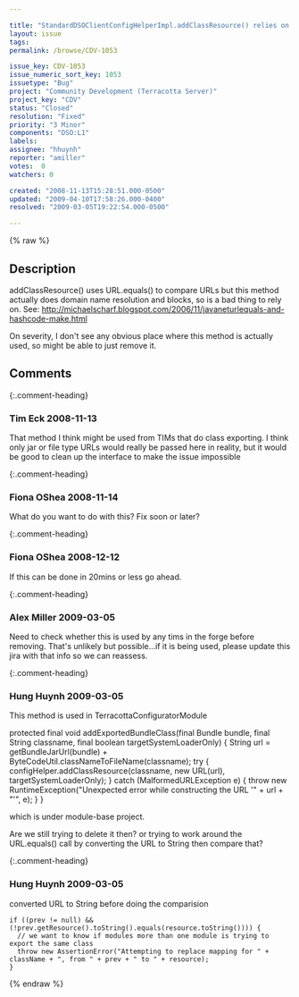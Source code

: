 ```yaml
---

title: "StandardDSOClientConfigHelperImpl.addClassResource() relies on URL methods that can block"
layout: issue
tags: 
permalink: /browse/CDV-1053

issue_key: CDV-1053
issue_numeric_sort_key: 1053
issuetype: "Bug"
project: "Community Development (Terracotta Server)"
project_key: "CDV"
status: "Closed"
resolution: "Fixed"
priority: "3 Minor"
components: "DSO:L1"
labels: 
assignee: "hhuynh"
reporter: "amiller"
votes:  0
watchers: 0

created: "2008-11-13T15:28:51.000-0500"
updated: "2009-04-10T17:58:26.000-0400"
resolved: "2009-03-05T19:22:54.000-0500"

---
```




{% raw %}



## Description

<div markdown="1" class="description">

addClassResource() uses URL.equals() to compare URLs but this method actually does domain name resolution and blocks, so is a bad thing to rely on.  See:  http://michaelscharf.blogspot.com/2006/11/javaneturlequals-and-hashcode-make.html

On severity, I don't see any obvious place where this method is actually used, so might be able to just remove it.


</div>

## Comments


{:.comment-heading}
### **Tim Eck** <span class="date">2008-11-13</span>

<div markdown="1" class="comment">

That method I think might be used from TIMs that do class exporting. I think only jar or file type URLs would really be passed here in reality, but it would be good to clean up the interface to make the issue impossible

</div>


{:.comment-heading}
### **Fiona OShea** <span class="date">2008-11-14</span>

<div markdown="1" class="comment">

What do you want to do with this? Fix soon or later?

</div>


{:.comment-heading}
### **Fiona OShea** <span class="date">2008-12-12</span>

<div markdown="1" class="comment">

If this can be done in 20mins or less go ahead.

</div>


{:.comment-heading}
### **Alex Miller** <span class="date">2009-03-05</span>

<div markdown="1" class="comment">

Need to check whether this is used by any  tims in the forge before removing.  That's unlikely but possible...if it is being used, please update this jira with that info so we can reassess.

</div>


{:.comment-heading}
### **Hung Huynh** <span class="date">2009-03-05</span>

<div markdown="1" class="comment">

This method is used in TerracottaConfiguratorModule

  protected final void addExportedBundleClass(final Bundle bundle, final String classname,
                                              final boolean targetSystemLoaderOnly) {
    String url = getBundleJarUrl(bundle) + ByteCodeUtil.classNameToFileName(classname);
    try {
      configHelper.addClassResource(classname, new URL(url), targetSystemLoaderOnly);
    } catch (MalformedURLException e) {
      throw new RuntimeException("Unexpected error while constructing the URL '" + url + "'", e);
    }
  }

which is under module-base project.

Are we still trying to delete it then? or trying to work around the URL.equals() call by converting the URL to String then compare that?




</div>


{:.comment-heading}
### **Hung Huynh** <span class="date">2009-03-05</span>

<div markdown="1" class="comment">

converted URL to String before doing the comparision

    if ((prev != null) && (!prev.getResource().toString().equals(resource.toString()))) {
      // we want to know if modules more than one module is trying to export the same class
      throw new AssertionError("Attempting to replace mapping for " + className + ", from " + prev + " to " + resource);
    }

</div>



{% endraw %}
